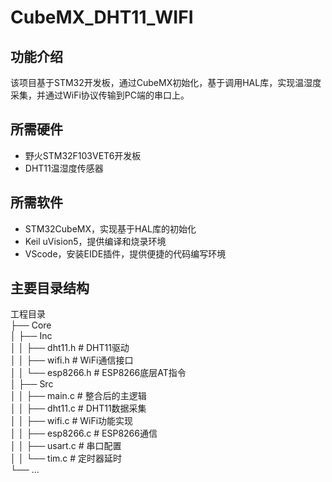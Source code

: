 # CubeMX_DHT11_WIFI
## 功能介绍
该项目基于STM32开发板，通过CubeMX初始化，基于调用HAL库，实现温湿度采集，并通过WiFi协议传输到PC端的串口上。
## 所需硬件
* 野火STM32F103VET6开发板
* DHT11温湿度传感器
## 所需软件
* STM32CubeMX，实现基于HAL库的初始化
* Keil uVision5，提供编译和烧录环境
* VScode，安装EIDE插件，提供便捷的代码编写环境
## 主要目录结构
工程目录  
├── Core  
│   ├── Inc  
│   │   ├── dht11.h      # DHT11驱动  
│   │   ├── wifi.h       # WiFi通信接口  
│   │   └── esp8266.h    # ESP8266底层AT指令  
│   ├── Src  
│   │   ├── main.c       # 整合后的主逻辑  
│   │   ├── dht11.c      # DHT11数据采集  
│   │   ├── wifi.c       # WiFi功能实现  
│   │   ├── esp8266.c    # ESP8266通信  
│   │   ├── usart.c      # 串口配置  
│   │   └── tim.c        # 定时器延时  
└── ...  

